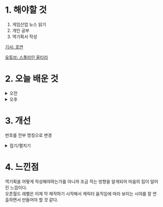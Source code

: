 
# 1. 해야할 것

1. 게임산업 뉴스 읽기 
2. 개인 공부  
3. 역기획서 작성

[기사: 호연](https://www.gamemeca.com/view.php?gid=1752406)

[유튜브: 스플라인 울타리]([https://www.youtube.com/watch?v=I2E6OLhXRTk](https://www.youtube.com/watch?v=AG_3YWZBSWU))

# 2. 오늘 배운 것

<details>
<summary>오전</summary>

## 오늘의 뉴스
### 호연
![image](https://github.com/user-attachments/assets/709c3ab4-c227-4e94-b74f-8f9723c7dbab)

나는 호연이 커뮤니티에서 조롱받을 정도인줄은 몰랐다.\
컨셉이나 티저 영상을 보면서 NC가 새로운 스타일을 도전한다는 느낌을 받았고 재미있어 보였다.

하지만 커뮤니티를 돌아다니면서 조롱을 받고 있기에 이정도로 욕을 먹을 일인가? 라는 생각을 많이 했다.

뭐 이전 행보가 있어서 그럴 수 있다고 하지만 일단 나와봐야 알 수 있는 일이기에 여전히 기대하고 보고 있다.


</details>


<details>
<summary>오후</summary>

## 역기획서 작성
![image](https://github.com/user-attachments/assets/364cd3f5-c466-4c59-beb8-e65b2ee159dd)

플로우 차트 작성

![image](https://github.com/user-attachments/assets/f3c11247-c6e9-4569-9824-fe41d300f352)
****

## 오픈월드 레벨디자인

![image](https://github.com/user-attachments/assets/d9fc7148-464e-4472-9b1f-145e23434d80)


### splinemesh
![image](https://github.com/user-attachments/assets/e445ce70-b432-4937-9df9-378bf3941e47)

![image](https://github.com/user-attachments/assets/93cf679f-1bee-4db9-9650-7ead24ae013b)

![image](https://github.com/user-attachments/assets/92ccb76e-dff2-4c44-bf89-8652dffdf69b)



</details>




# 3. 개선
번호를 전부 명칭으로 변경

<details>
<summary>접기/펼치기</summary>

![image](https://github.com/user-attachments/assets/fcef39d2-c077-48db-b986-695ba392361a)

</details>



# 4. 느낀점
역기획을 어떻게 작성해야하는가를 아니까 조금 적는 방향을 알게되어 마음의 짐이 덜어진 느낌이다.\
오픈월드 레벨은 이제 막 제작하기 시작해서 캐릭터 움직임에 따라 보이는 시야를 잘 연출하면서 만들어야 할 것 같다.


